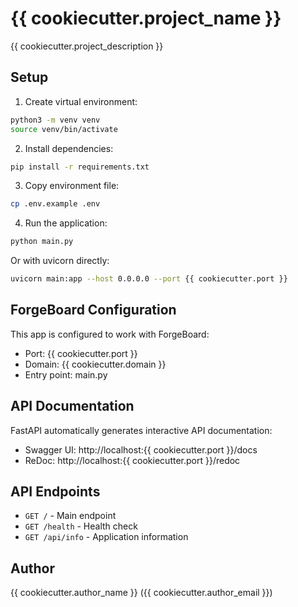 # {{ cookiecutter.project_name }}

{{ cookiecutter.project_description }}

## Setup

1. Create virtual environment:
```bash
python3 -m venv venv
source venv/bin/activate
```

2. Install dependencies:
```bash
pip install -r requirements.txt
```

3. Copy environment file:
```bash
cp .env.example .env
```

4. Run the application:
```bash
python main.py
```

Or with uvicorn directly:
```bash
uvicorn main:app --host 0.0.0.0 --port {{ cookiecutter.port }}
```

## ForgeBoard Configuration

This app is configured to work with ForgeBoard:
- Port: {{ cookiecutter.port }}
- Domain: {{ cookiecutter.domain }}
- Entry point: main.py

## API Documentation

FastAPI automatically generates interactive API documentation:
- Swagger UI: http://localhost:{{ cookiecutter.port }}/docs
- ReDoc: http://localhost:{{ cookiecutter.port }}/redoc

## API Endpoints

- `GET /` - Main endpoint
- `GET /health` - Health check
- `GET /api/info` - Application information

## Author

{{ cookiecutter.author_name }} ({{ cookiecutter.author_email }})
